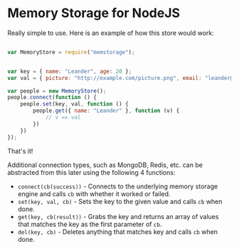 Memory Storage for NodeJS
===============

Really simple to use. Here is an example of how this store would work:

```js

var MemoryStore = require("memstorage");


var key = { name: "Leander", age: 20 };
var val = { picture: "http://example.com/picture.png", email: "leander@example.com" };

var people = new MemoryStore();
people.connect(function () {
	people.set(key, val, function () {
		people.get({ name: "Leander" }, function (v) {
			// v == val
		})
	})
});

```

That's it!

Additional connection types, such as MongoDB, Redis, etc. can be abstracted from this later
using the following 4 functions:

- `connect(cb(success))` - Connects to the underlying memory storage engine and calls `cb` with whether it worked or failed.
- `set(key, val, cb)` - Sets the key to the given value and calls `cb` when done.
- `get(key, cb(result))` - Grabs the key and returns an array of values that matches the key as the first parameter of `cb`.
- `del(key, cb)` - Deletes anything that matches key and calls `cb` when done.

